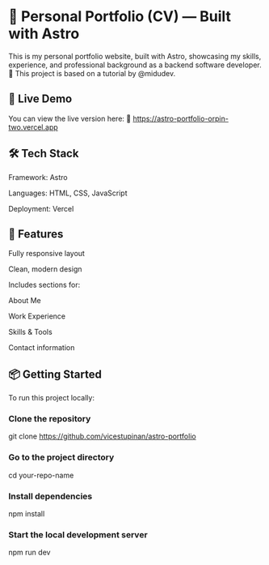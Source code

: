 # 📄 Personal Portfolio (CV) — Built with Astro
This is my personal portfolio website, built with Astro, showcasing my skills, experience, and professional background as a backend software developer. 
🧠 This project is based on a tutorial by @midudev.

## 🚀 Live Demo
You can view the live version here:
🔗 https://astro-portfolio-orpin-two.vercel.app

## 🛠️ Tech Stack
Framework: Astro

Languages: HTML, CSS, JavaScript

Deployment: Vercel

## 🎯 Features
Fully responsive layout

Clean, modern design

Includes sections for:

About Me

Work Experience

Skills & Tools

Contact information

## 📦 Getting Started
To run this project locally:

### Clone the repository
git clone https://github.com/vicestupinan/astro-portfolio

### Go to the project directory
cd your-repo-name

### Install dependencies
npm install

### Start the local development server
npm run dev
